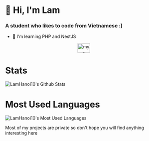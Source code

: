 <h1>👋 Hi, I'm Lam</h1>
<h3>A student who likes to code from Vietnamese :)</h3>

- 🌱 I'm learning PHP and NestJS

<p align="center">
<a href="https://discord.com/users/736636650796351559" target="blank"><img align="center" src="https://www.svgrepo.com/show/353655/discord-icon.svg" alt="my-discord" height="30" width="40" /></a>

# Stats
![LamHanoi10's Github Stats](https://github-readme-stats.vercel.app/api?username=lamhanoi10&show_icons=true&theme=radical)
  
# Most Used Languages
![LamHanoi10's Most Used Languages](https://github-readme-stats.vercel.app/api/top-langs/?username=lamhanoi10&layout=compact)

Most of my projects are private so don't hope you will find anything interesting here
